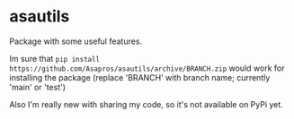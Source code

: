 # asautils
Package with some useful features.

Im sure that ```pip install https://github.com/Asapros/asautils/archive/BRANCH.zip``` would work for installing the package
(replace 'BRANCH' with branch name; currently 'main' or 'test')

Also I'm really new with sharing my code, so it's not available on PyPi yet.
